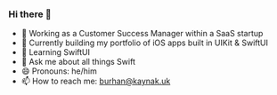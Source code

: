 ### Hi there 👋

- 🔭 Working as a Customer Success Manager within a SaaS startup
- 📱 Currently building my portfolio of iOS apps built in UIKit & SwiftUI
- 🌱 Learning SwiftUI
- 💬 Ask me about all things Swift
- 😄 Pronouns: he/him
- 📫 How to reach me: burhan@kaynak.uk


<!-- - 🤔 I’m looking for help with ... 
    - ⚡ Fun fact: 
 -->



